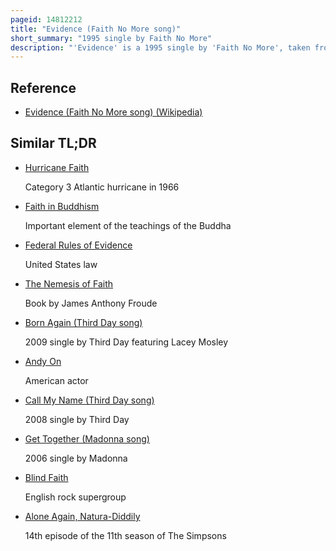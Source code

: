 ```yaml
---
pageid: 14812212
title: "Evidence (Faith No More song)"
short_summary: "1995 single by Faith No More"
description: "'Evidence' is a 1995 single by 'Faith No More', taken from their fifth Studio Album, King for a Day. . . Fool for a Lifetime. Recorded in Bearsville Studios and produced by Andy Wallace, the Song was born out of a Period of Transition for the Group, who had recently fired their previous Guitar Player Jim Martin and were dealing with the Absence of Keyboard Player Roddy Bottum, who was grieving several recent Deaths."
---
```


## Reference

- [Evidence (Faith No More song) (Wikipedia)](https://en.wikipedia.org/?curid=14812212)

## Similar TL;DR

- [Hurricane Faith](/tldr/en/hurricane-faith)

  Category 3 Atlantic hurricane in 1966

- [Faith in Buddhism](/tldr/en/faith-in-buddhism)

  Important element of the teachings of the Buddha

- [Federal Rules of Evidence](/tldr/en/federal-rules-of-evidence)

  United States law

- [The Nemesis of Faith](/tldr/en/the-nemesis-of-faith)

  Book by James Anthony Froude

- [Born Again (Third Day song)](/tldr/en/born-again-third-day-song)

  2009 single by Third Day featuring Lacey Mosley

- [Andy On](/tldr/en/andy-on)

  American actor

- [Call My Name (Third Day song)](/tldr/en/call-my-name-third-day-song)

  2008 single by Third Day

- [Get Together (Madonna song)](/tldr/en/get-together-madonna-song)

  2006 single by Madonna

- [Blind Faith](/tldr/en/blind-faith)

  English rock supergroup

- [Alone Again, Natura-Diddily](/tldr/en/alone-again-natura-diddily)

  14th episode of the 11th season of The Simpsons

